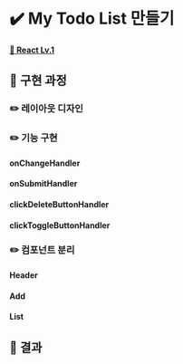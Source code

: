 # ✔️ My Todo List 만들기

[**📙 React Lv.1**](https://teamsparta.notion.site/React-Lv-1-876a9fed6dac402999c0e4db2dc38d0f)

## 📝 구현 과정

### ✏️ 레이아웃 디자인

### ✏️ 기능 구현

#### onChangeHandler

#### onSubmitHandler

#### clickDeleteButtonHandler

#### clickToggleButtonHandler

### ✏️ 컴포넌트 분리

#### Header

#### Add

#### List

## 🚀 결과